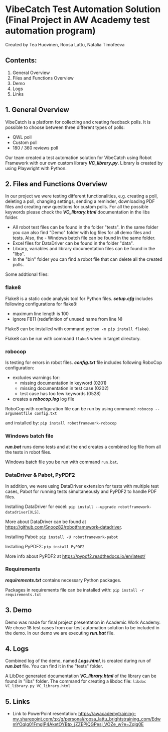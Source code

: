 # VibeCatch Test Automation Solution (Final Project in AW Academy test automation program) 
Created by Tea Huovinen, Roosa Lattu, Natalia Timofeeva

## Contents:
1. General Overview
2. Files and Functions Overview
3. Demo
4. Logs
5. Links

## 1. General Overview
VibeCatch is a platform for collecting and creating feedback polls. It is possible to choose between three different types of polls: 
- QWL poll
- Custom poll
- 180 / 360 reviews poll

Our team created a test automation solution for VibeCatch using Robot Framework with our own custom library ***VC_library.py***. Library is created by using Playwright with Python.

## 2. Files and Functions Overview
In our project we were testing different functionalities, e.g. creating a poll, deleting a poll, changing settings, sending a reminder, downloading PDF files and creating new questions for custom polls. For all the possible keywords please check the ***VC_library.html*** documentation in the libs folder.

- All robot test files can be found in the folder "tests". In the same folder you can also find "Demo" folder with log files for all demo files and tests. Also, the - Windows batch file can be found in the same folder.
- Excel files for DataDriver can be found in the folder "data".
- Library, variables and library documentation files can be found in the "libs".
- In the "bin" folder you can find a robot file that can delete all the created polls.

Some addtional files:

### flake8
Flake8 is a static code analysis tool for Python files.
***setup.cfg*** includes following configurations for flake8:
- maximum line length is 100
- ignore F811 (redefinition of unused name from line N)

Flake8 can be installed with command `python -m pip install flake8`.

Flake8 can be run with command `flake8` when in target directory.

### robocop
Is testing for errors in robot files.
***config.txt*** file includes following RoboCop configuration:
- excludes warnings for: 
    - missing documentation in keyword (0201)
    - missing documentation in test case (0202)
    - test case has too few keywords (0528)
- creates a ***robocop.log*** log file

RoboCop with configuration file can be run by using command:
`robocop --argumentfile config.txt`

and installed by:
`pip install robotframework-robocop`

### Windows batch file
***run.bat*** runs demo tests and at the end creates a combined log file from all the tests in robot files.

Windows batch file you be run with command `run.bat`.

### DataDriver & Pabot, PyPDF2
In addition, we were using DataDriver extension for tests with multiple test cases, Pabot for running tests simultaneously and PyPDF2 to handle PDF files.

Installing DataDriver for excel:
`pip install --upgrade robotframework-datadriver[XLS]`.

More about DataDriver can be found at https://github.com/Snooz82/robotframework-datadriver.

Installing Pabot:
`pip install -U robotframework-pabot`

Installing PyPDF2:
`pip install PyPDF2`

More info about PyPDF2 at https://pypdf2.readthedocs.io/en/latest/

### Requirements
***requirements.txt*** contains necessary Python packages.

Packages in requirements file can be installed with:
 `pip install -r requirements.txt`
 
## 3. Demo
Demo was made for final project presentation in Academic Work Academy. 
We chose 18 test cases from our test automation solution to be included in the demo.
In our demo we are executing ***run.bat*** file.

## 4. Logs
Combined log of the demo, named ***Logs.html***, is created during run of ***run.bat*** file. You can find it in the "tests" folder.

A LibDoc generated documentation ***VC_library.html*** of the library can be found in "libs" folder.
The command for creating a libdoc file:
`libdoc VC_library.py VC_library.html`

## 5. Links
- Link to PowerPoint resentation: 
https://awacademytraining-my.sharepoint.com/:p:/g/personal/roosa_lattu_brightstraining_com/EdwmYOqIg01FmglP4AketOYBtp_jZZEPlQGPesj_VOZe_w?e=Zqlg0E
